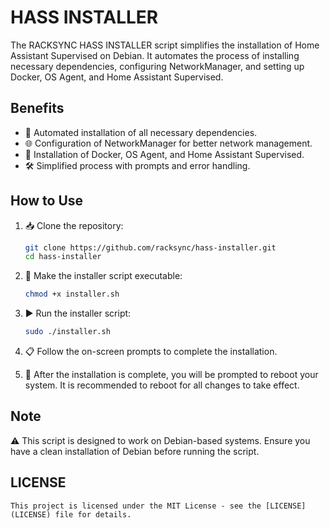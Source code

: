 # HASS INSTALLER

The RACKSYNC HASS INSTALLER script simplifies the installation of Home Assistant Supervised on Debian. It automates the process of installing necessary dependencies, configuring NetworkManager, and setting up Docker, OS Agent, and Home Assistant Supervised.

## Benefits

- 🚀 Automated installation of all necessary dependencies.
- 🌐 Configuration of NetworkManager for better network management.
- 🐳 Installation of Docker, OS Agent, and Home Assistant Supervised.
- 🛠️ Simplified process with prompts and error handling.

## How to Use

1. 📥 Clone the repository:
   ```bash
   git clone https://github.com/racksync/hass-installer.git
   cd hass-installer
   ```

2. 🔧 Make the installer script executable:
   ```bash
   chmod +x installer.sh
   ```

3. ▶️ Run the installer script:
   ```bash
   sudo ./installer.sh
   ```

4. 📋 Follow the on-screen prompts to complete the installation.

5. 🔄 After the installation is complete, you will be prompted to reboot your system. It is recommended to reboot for all changes to take effect.

## Note

⚠️ This script is designed to work on Debian-based systems. Ensure you have a clean installation of Debian before running the script.

## LICENSE

```
This project is licensed under the MIT License - see the [LICENSE](LICENSE) file for details.
```
